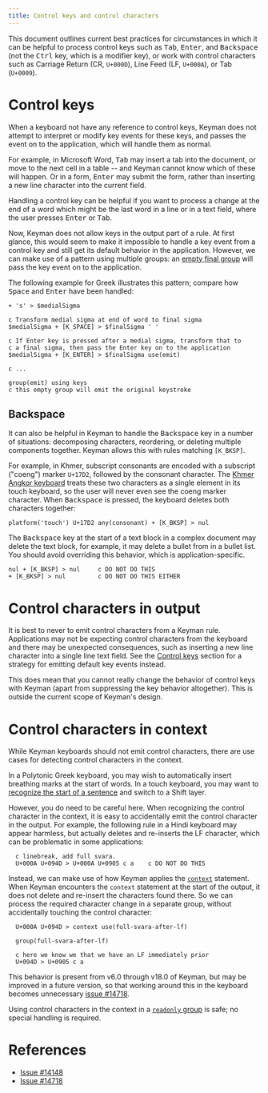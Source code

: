 ```yaml
---
title: Control keys and control characters
---
```


This document outlines current best practices for circumstances in which it can
be helpful to process control keys such as <kbd>Tab</kbd>, <kbd>Enter</kbd>, and
<kbd>Backspace</kbd> (not the <kbd>Ctrl</kbd> key, which is a modifier key), or
work with control characters such as Carriage Return (CR, `U+000D`), Line Feed
(LF, `U+000A`), or Tab (`U+0009`).

# Control keys

When a keyboard not have any reference to control keys, Keyman does not attempt
to interpret or modify key events for these keys, and passes the event on to the
application, which will handle them as normal.

For example, in Microsoft Word, <kbd>Tab</kbd> may insert a tab into the
document, or move to the next cell in a table -- and Keyman cannot know which of
these will happen. Or in a form, <kbd>Enter</kbd> may submit the form, rather
than inserting a new line character into the current field.

Handling a control key can be helpful if you want to process a change at the end
of a word which might be the last word in a line or in a text field, where the
user presses <kbd>Enter</kbd> or <kbd>Tab</kbd>.

Now, Keyman does not allow keys in the output part of a rule. At first glance,
this would seem to make it impossible to handle a key event from a control key
and still get its default behavior in the application. However, we can make use
of a pattern using multiple groups: an [empty final group](groups#empty-final-group)
will pass the key event on to the application.

The following example for Greek illustrates this pattern; compare how
<kbd>Space</kbd> and <kbd>Enter</kbd> have been handled:

```
+ 's' > $medialSigma

c Transform medial sigma at end of word to final sigma
$medialSigma + [K_SPACE] > $finalSigma ' '

c If Enter key is pressed after a medial sigma, transform that to
c a final sigma, then pass the Enter key on to the application
$medialSigma + [K_ENTER] > $finalSigma use(emit)

c ...

group(emit) using keys
c this empty group will emit the original keystroke
```

## Backspace

It can also be helpful in Keyman to handle the <kbd>Backspace</kbd> key in a
number of situations: decomposing characters, reordering, or deleting multiple
components together. Keyman allows this with rules matching `[K_BKSP]`.

For example, in Khmer, subscript consonants are encoded with a subscript
("coeng") marker `U+17D2`, followed by the consonant character. The [Khmer
Angkor keyboard](https://github.com/keymanapp/keyboards/blob/master/release/k/khmer_angkor/source/khmer_angkor.kmn)
treats these two characters as a single element in its touch keyboard, so the
user will never even see the coeng marker character. When <kbd>Backspace</kbd>
is pressed, the keyboard deletes both characters together:

```
platform('touch') U+17D2 any(consonant) + [K_BKSP] > nul
```

The <kbd>Backspace</kbd> key at the start of a text block in a complex document
may delete the text block, for example, it may delete a bullet from in a bullet
list. You should avoid overriding this behavior, which is application-specific.

```
nul + [K_BKSP] > nul     c DO NOT DO THIS
+ [K_BKSP] > nul         c DO NOT DO THIS EITHER
```

# Control characters in output

It is best to never to emit control characters from a Keyman rule. Applications
may not be expecting control characters from the keyboard and there may be
unexpected consequences, such as inserting a new line character into a single
line text field. See the [Control keys](#control-keys) section for a strategy
for emitting default key events instead.

This does mean that you cannot really change the behavior of control keys with
Keyman (apart from suppressing the key behavior altogether). This is outside the
current scope of Keyman's design.

# Control characters in context

While Keyman keyboards should not emit control characters, there are use cases
for detecting control characters in the context.

In a Polytonic Greek keyboard, you may wish to automatically insert breathing
marks at the start of words. In a touch keyboard, you may want to [recognize the
start of a sentence](casing-support) and switch to a Shift layer.

However, you do need to be careful here. When recognizing the control character
in the context, it is easy to accidentally emit the control character in the
output. For example, the following rule in a Hindi keyboard may appear harmless,
but actually deletes and re-inserts the LF character, which can be problematic
in some applications:

```
  c linebreak, add full svara.
  U+000A U+094D > U+000A U+0905 c a    c DO NOT DO THIS
```

Instead, we can make use of how Keyman applies the [`context`](../reference/context)
statement. When Keyman encounters the `context` statement at the start of the
output, it does not delete and re-insert the characters found there. So we can
process the required character change in a separate group, without accidentally
touching the control character:

```
  U+000A U+094D > context use(full-svara-after-lf)

  group(full-svara-after-lf)

  c here we know we that we have an LF immediately prior
  U+094D > U+0905 c a
```

This behavior is present from v6.0 through v18.0 of Keyman, but may be improved
in a future version, so that working around this in the keyboard becomes
unnecessary [issue #14718](https://github.com/keymanapp/keyman/issues/14718).

Using control characters in the context in a [`readonly`
group](groups#readonly-clause) is safe; no special handling is required.

# References

* [Issue #14148](https://github.com/keymanapp/keyman/issues/14148#issuecomment-3269582559)
* [Issue #14718](https://github.com/keymanapp/keyman/issues/14718)
